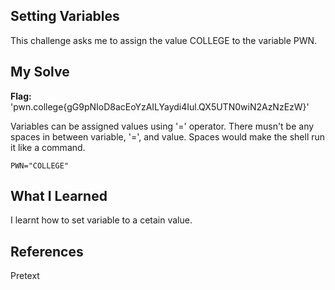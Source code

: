 ## Setting Variables
This challenge asks me to assign the value COLLEGE to the variable PWN.

## My Solve
**Flag:** 'pwn.college{gG9pNIoD8acEoYzAILYaydi4Iul.QX5UTN0wiN2AzNzEzW}'

Variables can be assigned values using '=' operator. There musn't be any spaces in between variable, '=', and value. Spaces would make the shell run it like a command.
```
PWN="COLLEGE"
```

## What I Learned
I learnt how to set variable to a cetain value.

## References
Pretext
